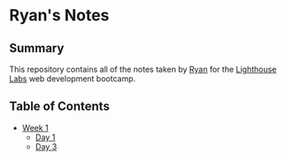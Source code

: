 # Ryan's Notes
## Summary

This repository contains all of the notes taken by [Ryan](https://github.com/Zenophage) for the [Lighthouse Labs](https://www.lighthouselabs.ca/) web development bootcamp.

## Table of Contents
* [Week 1](/Week_1)
  * [Day 1](/Week_1/Day_1)
  * [Day 3](/Week_1/Day_2)